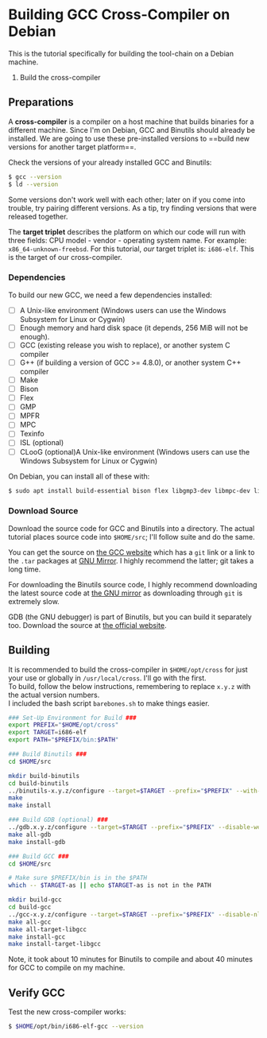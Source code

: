 # Building GCC Cross-Compiler on Debian
This is the tutorial specifically for building the tool-chain on a Debian machine.

1. Build the cross-compiler

## Preparations
A **cross-compiler** is a compiler on a host machine that builds binaries for a different machine.  Since I'm on Debian, GCC and Binutils should already be installed.  We are going to use these pre-installed versions to ==build new versions for another target platform==.

Check the versions of your already installed GCC and Binutils:
``` Bash
$ gcc --version
$ ld --version
```
Some versions don't work well with each other; later on if you come into trouble, try pairing different versions.  As a tip, try finding versions that were released together.

The **target triplet** describes the platform on which our code will run with three fields: CPU model - vendor - operating system name.  For example: `x86_64-unknown-freebsd`.  For this tutorial, *our* target triplet is: `i686-elf`.  This is the target of our cross-compiler.

### Dependencies
To build our new GCC, we need a few dependencies installed:
- [ ] A Unix-like environment (Windows users can use the Windows Subsystem for Linux or Cygwin)
- [ ] Enough memory and hard disk space (it depends, 256 MiB will not be enough).
- [ ] GCC (existing release you wish to replace), or another system C compiler
- [ ] G++ (if building a version of GCC >= 4.8.0), or another system C++ compiler
- [ ] Make
- [ ] Bison
- [ ] Flex
- [ ] GMP
- [ ] MPFR
- [ ] MPC
- [ ] Texinfo
- [ ] ISL (optional)
- [ ] CLooG (optional)A Unix-like environment (Windows users can use the Windows Subsystem for Linux or Cygwin)

On Debian, you can install all of these with:
``` bash
$ sudo apt install build-essential bison flex libgmp3-dev libmpc-dev libmpfr-dev texinfo libisl-dev
```

### Download Source
Download the source code for GCC and Binutils into a directory.  The actual tutorial places source code into `$HOME/src`; I'll follow suite and do the same.  

You can get the source on [the GCC website](https://www.gnu.org/software/gcc/) which has a `git` link or a link to the `.tar` packages at [GNU Mirror](https://ftp.gnu.org/gnu/gcc/).  I highly recommend the latter; git takes a long time.

For downloading the Binutils source code, I highly recommend downloading the latest source code at [the GNU mirror](https://ftp.gnu.org/gnu/binutils/) as downloading through `git` is extremely slow.

GDB (the GNU debugger) is part of Binutils, but you can build it separately too.  Download the source at [the official website](https://ftp.gnu.org/gnu/gdb/).
## Building
It is recommended to build the cross-compiler in `$HOME/opt/cross` for just your use or globally in `/usr/local/cross`.  I'll go with the first.  
To build, follow the below instructions, remembering to replace `x.y.z` with the actual version numbers.  
I included the bash script `barebones.sh` to make things easier.

``` bash
### Set-Up Environment for Build ###
export PREFIX="$HOME/opt/cross"
export TARGET=i686-elf
export PATH="$PREFIX/bin:$PATH"

### Build Binutils ###
cd $HOME/src

mkdir build-binutils
cd build-binutils
../binutils-x.y.z/configure --target=$TARGET --prefix="$PREFIX" --with-sysroot --disable-nls --disable-werror
make
make install

### Build GDB (optional) ###
../gdb.x.y.z/configure --target=$TARGET --prefix="$PREFIX" --disable-werror
make all-gdb
make install-gdb

### Build GCC ###
cd $HOME/src

# Make sure $PREFIX/bin is in the $PATH
which -- $TARGET-as || echo $TARGET-as is not in the PATH

mkdir build-gcc
cd build-gcc
../gcc-x.y.z/configure --target=$TARGET --prefix="$PREFIX" --disable-nls --enable-languages=c,c++ --without-headers
make all-gcc
make all-target-libgcc
make install-gcc
make install-target-libgcc
```

Note, it took about 10 minutes for Binutils to compile and about 40 minutes for GCC to compile on my machine.

## Verify GCC
Test the new cross-compiler works:
``` bash
$ $HOME/opt/bin/i686-elf-gcc --version
```



